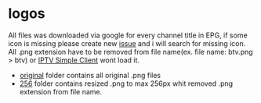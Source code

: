 # logos
All files was downloaded via google for every channel title in EPG, if some icon is missing please create new [issue](https://github.com/vastril4o/kodi/issues) and i will search for missing icon. All .png extension have to be removed from file name(ex. file name: btv.png > btv) or [IPTV Simple Client](http://kodi.wiki/view/Add-on:IPTV_Simple_Client) wont load it.
<br />
* [original](https://github.com/vastril4o/kodi/tree/master/logos/original) folder contains all original .png files
* [256](https://github.com/vastril4o/kodi/tree/master/logos/256) folder contains resized .png to max 256px whit removed .png extension from file name.
<br /><br />

